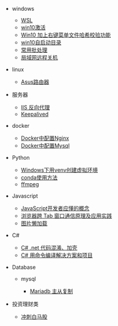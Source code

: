 - windows

  - [WSL](windows/wsl.md "WSL 开启及配置")
  - [win10激活](windows/win10激活.md)
  - [Win10 加上右键菜单文件哈希校验功能](windows/win10加上右键菜单文件哈希校验功能.md)
  - [win10自启动目录](windows/win10自启动目录.md)
  - [常用批处理](windows/常用批处理.md)
  - [局域网远程关机](windows/局域网远程关机.md)

- linux

  - [Asus路由器](linux/asus.md)

- 服务器

  - [IIS 反向代理](服务器/IIS反向代理.md)
  - [Keepalived](服务器/Keepalived.md)
  
- docker

  - [Docker中配置Nginx](docker/nginx.md "Docker中配置Nginx")
  - [Docker中配置Mysql](docker/mysql.md "Docker中配置Mysql")

- Python

  - [Windows下用venv创建虚拟环境](python/Windows下用venv创建虚拟环境.md)
  - [conda使用方法](python/conda使用方法.md)
  - [ffmpeg](python/ffmpeg.md "py+ffmpeg的使用方法")

- Javascript

  - [JavaScript开发者应懂的概念](js/JavaScript开发者应懂的概念.md)
  - [浏览器跨 Tab 窗口通信原理及应用实践](js/浏览器跨Tab窗口通信原理及应用实践.md)
  - [图片懒加载](js/图片懒加载.md)
  
- C#

  - [C# .net 代码混淆、加壳](csharp/CSharp代码混淆+加壳.md)
  - [C# 用命令编译解决方案和项目](csharp/CSharp用命令编译解决方案和项目.md)
  
- Database

  - mysql
  
    - [Mariadb 主从复制](db/mysql/Mariadb主从复制.md)

- 投资理财类

  - [冲刺白马股](投资理财/冲刺白马股.md)
